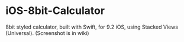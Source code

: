 # iOS-8bit-Calculator
8bit styled calculator, built with Swift, for 9.2 iOS, using Stacked Views (Universal).
(Screenshot is in wiki)

